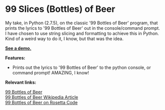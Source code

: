 99 Slices (Bottles) of Beer
=============================

My take, in Python (2.7.5), on the classic '99 Bottles of Beer' program, that prints the lyrics to '99 Bottles of Beer' out in the console/command prompt. I have chosen to use string slicing and formatting to achieve this in Python. Kind of a weird way to do it, I know, but that was the idea.

**[See a demo.](http://repl.it/MTx/1)**

**Features:**

- Prints out the lyrics to '99 Bottles of Beer' to the python console, or command prompt! AMAZING, I know!

**Relevant links:**  

[99 Bottles of Beer](http://www.99-bottles-of-beer.net/)  
[99 Bottles of Beer Wikipedia Article](http://en.wikipedia.org/wiki/99_Bottles_of_Beer)  
[99 Bottles of Beer on Rosetta Code](http://rosettacode.org/wiki/99_Bottles_of_Beer)

